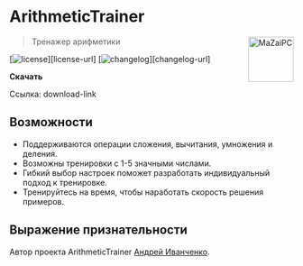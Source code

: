 # ArithmeticTrainer

<a href="https://github.com/MaZaiPC"><img
  src="https://avatars1.githubusercontent.com/u/12218875?v=3&s=460" alt="MaZaiPC"
  width="80" height="80" align="right"></a>

> Тренажер арифметики

[![license][license-image]][license-url]
[![changelog][changelog-image]][changelog-url]


**Скачать**

Ссылка: download-link


## Возможности

* Поддерживаются операции сложения, вычитания, умножения и деления.
* Возможны тренировки с 1-5 значными числами.
* Гибкий выбор настроек поможет разработать индивидуальный подход к тренировке.
* Тренируйтесь на время, чтобы наработать скорость решения примеров.


## Выражение признательности

Автор проекта ArithmeticTrainer [Андрей Иванченко](https://vk.com/id27951423).

[download-link]: https://github.com/MaZaiPC/arithmetic-trainer-net/archive/master.zip
[license-image]: https://img.shields.io/npm/l/normalize.css.svg?style=flat-square
[changelog-image]: https://img.shields.io/badge/changelog-md-blue.svg?style=flat-square